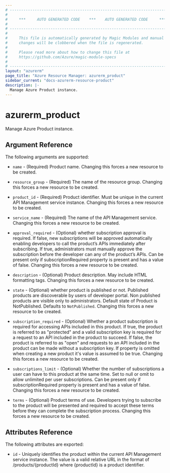 ```yaml
---
# ----------------------------------------------------------------------------
#
#     ***     AUTO GENERATED CODE    ***    AUTO GENERATED CODE     ***
#
# ----------------------------------------------------------------------------
#
#     This file is automatically generated by Magic Modules and manual
#     changes will be clobbered when the file is regenerated.
#
#     Please read more about how to change this file at
#     https://github.com/Azure/magic-module-specs
#
# ----------------------------------------------------------------------------
layout: "azurerm"
page_title: "Azure Resource Manager: azurerm_product"
sidebar_current: "docs-azurerm-resource-product"
description: |-
  Manage Azure Product instance.
---
```


# azurerm_product

Manage Azure Product instance.


## Argument Reference

The following arguments are supported:

* `name` - (Required) Product name. Changing this forces a new resource to be created.

* `resource_group` - (Required) The name of the resource group. Changing this forces a new resource to be created.

* `product_id` - (Required) Product identifier. Must be unique in the current API Management service instance. Changing this forces a new resource to be created.

* `service_name` - (Required) The name of the API Management service. Changing this forces a new resource to be created.

* `approval_required` - (Optional) whether subscription approval is required. If false, new subscriptions will be approved automatically enabling developers to call the product’s APIs immediately after subscribing. If true, administrators must manually approve the subscription before the developer can any of the product’s APIs. Can be present only if subscriptionRequired property is present and has a value of false. Changing this forces a new resource to be created.

* `description` - (Optional) Product description. May include HTML formatting tags. Changing this forces a new resource to be created.

* `state` - (Optional) whether product is published or not. Published products are discoverable by users of developer portal. Non published products are visible only to administrators. Default state of Product is NotPublished. Defaults to `NotPublished`. Changing this forces a new resource to be created.

* `subscription_required` - (Optional) Whether a product subscription is required for accessing APIs included in this product. If true, the product is referred to as "protected" and a valid subscription key is required for a request to an API included in the product to succeed. If false, the product is referred to as "open" and requests to an API included in the product can be made without a subscription key. If property is omitted when creating a new product it's value is assumed to be true. Changing this forces a new resource to be created.

* `subscriptions_limit` - (Optional) Whether the number of subscriptions a user can have to this product at the same time. Set to null or omit to allow unlimited per user subscriptions. Can be present only if subscriptionRequired property is present and has a value of false. Changing this forces a new resource to be created.

* `terms` - (Optional) Product terms of use. Developers trying to subscribe to the product will be presented and required to accept these terms before they can complete the subscription process. Changing this forces a new resource to be created.

## Attributes Reference

The following attributes are exported:

* `id` - Uniquely identifies the product within the current API Management service instance. The value is a valid relative URL in the format of /products/{productId} where {productId} is a product identifier.
